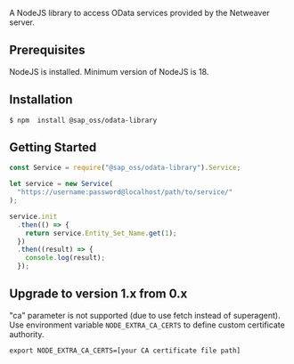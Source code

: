 A NodeJS library to access OData services provided by the Netweaver server.

## Prerequisites

NodeJS is installed. Minimum version of NodeJS is 18.

## Installation

```shell
$ npm  install @sap_oss/odata-library
```

## Getting Started

```javascript
const Service = require("@sap_oss/odata-library").Service;

let service = new Service(
  "https://username:password@localhost/path/to/service/"
);

service.init
  .then(() => {
    return service.Entity_Set_Name.get(1);
  })
  .then((result) => {
    console.log(result);
  });
```

## Upgrade to version 1.x from 0.x

"ca" parameter is not supported (due to use fetch instead of
superagent). Use environment variable `NODE_EXTRA_CA_CERTS`
to define custom certificate authority.

```
export NODE_EXTRA_CA_CERTS=[your CA certificate file path]
```
